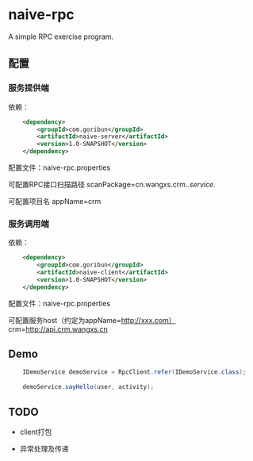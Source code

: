 # naive-rpc
A simple RPC exercise program.

## 配置

### 服务提供端

依赖：
```xml
    <dependency>
        <groupId>com.goribun</groupId>
        <artifactId>naive-server</artifactId>
        <version>1.0-SNAPSHOT</version>
    </dependency>
```
配置文件：naive-rpc.properties

可配置RPC接口扫描路径
scanPackage=cn.wangxs.crm.*.service.*

可配置项目名
appName=crm

### 服务调用端

依赖：
```xml
    <dependency>
        <groupId>com.goribun</groupId>
        <artifactId>naive-client</artifactId>
        <version>1.0-SNAPSHOT</version>
    </dependency>
```

配置文件：naive-rpc.properties

可配置服务host（约定为appName=http://xxx.com）
crm=http://api.crm.wangxs.cn

## Demo

 ```java
     IDemoService demoService = RpcClient.refer(IDemoService.class);
     
     demoService.sayHello(user, activity);
 ```
 
## TODO

- client打包

- 异常处理及传递
